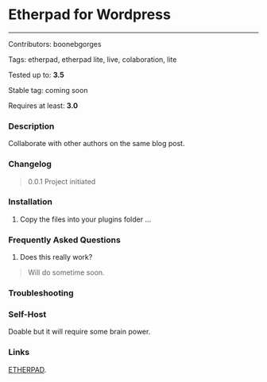 # Etherpad for Wordpress  
---------------------------------

Contributors: boonebgorges

Tags: etherpad, etherpad lite, live, colaboration, lite

Tested up to: __3.5__

Stable tag: coming soon

Requires at least: __3.0__


### Description
Collaborate with other authors on the same blog post.

### Changelog


> 0.0.1
	Project initiated

### Installation

1. Copy the files into your plugins folder …

### Frequently Asked Questions 

1. Does this really work? 

> Will do sometime soon.

### Troubleshooting ###

### Self-Host

Doable but it will require some brain power.

### Links
[ETHERPAD](http://etherpad.org).

